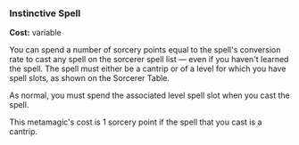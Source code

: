 ### Instinctive Spell
**Cost:** variable

You can spend a number of sorcery points equal to the spell's conversion rate to cast any spell on the sorcerer spell list &mdash; even if you haven't learned the spell.
The spell must either be a cantrip or of a level for which you have spell slots, as shown on the Sorcerer Table.

As normal, you must spend the associated level spell slot when you cast the spell.

This metamagic's cost is 1 sorcery point if the spell that you cast is a cantrip.
